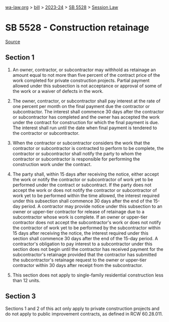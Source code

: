 [wa-law.org](/) > [bill](/bill/) > [2023-24](/bill/2023-24/) > [SB 5528](/bill/2023-24/sb/5528/) > [Session Law](/bill/2023-24/sb/5528/S.SL/)

# SB 5528 - Construction retainage

[Source](http://lawfilesext.leg.wa.gov/biennium/2023-24/Pdf/Bills/Session%20Laws/Senate/5528-S.SL.pdf)

## Section 1
1. An owner, contractor, or subcontractor may withhold as retainage an amount equal to not more than five percent of the contract price of the work completed for private construction projects. Partial payment allowed under this subsection is not acceptance or approval of some of the work or a waiver of defects in the work.

2. The owner, contractor, or subcontractor shall pay interest at the rate of one percent per month on the final payment due the contractor or subcontractor. The interest shall commence 30 days after the contractor or subcontractor has completed and the owner has accepted the work under the contract for construction for which the final payment is due. The interest shall run until the date when final payment is tendered to the contractor or subcontractor.

3. When the contractor or subcontractor considers the work that the contractor or subcontractor is contracted to perform to be complete, the contractor or subcontractor shall notify the party to whom the contractor or subcontractor is responsible for performing the construction work under the contract.

4. The party shall, within 15 days after receiving the notice, either accept the work or notify the contractor or subcontractor of work yet to be performed under the contract or subcontract. If the party does not accept the work or does not notify the contractor or subcontractor of work yet to be performed within the time allowed, the interest required under this subsection shall commence 30 days after the end of the 15-day period. A contractor may provide notice under this subsection to an owner or upper-tier contractor for release of retainage due to a subcontractor whose work is complete. If an owner or upper-tier contractor does not accept the subcontractor's work or does not notify the contractor of work yet to be performed by the subcontractor within 15 days after receiving the notice, the interest required under this section shall commence 30 days after the end of the 15-day period. A contractor's obligation to pay interest to a subcontractor under this section does not begin until the contractor has received payment for the subcontractor's retainage provided that the contractor has submitted the subcontractor's retainage request to the owner or upper-tier contractor within 30 days after receipt from the subcontractor.

5. This section does not apply to single-family residential construction less than 12 units.

## Section 3
Sections 1 and 2 of this act only apply to private construction projects and do not apply to public improvement contracts, as defined in RCW 60.28.011.
